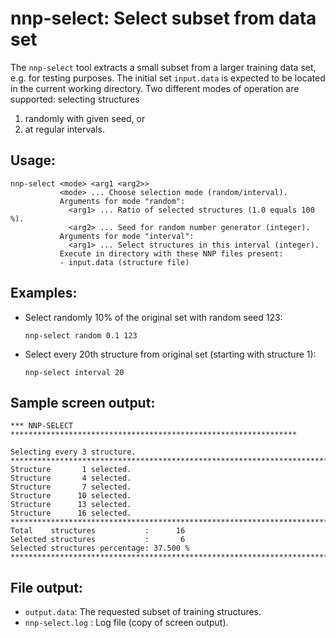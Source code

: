 nnp-select: Select subset from data set
=======================================

The `nnp-select` tool extracts a small subset from a larger training data set,
e.g. for testing purposes. The initial set `input.data` is expected to be
located in the current working directory. Two different modes of operation are
supported: selecting structures

 1. randomly with given seed, or
 2. at regular intervals.

Usage:
------
```
nnp-select <mode> <arg1 <arg2>>
           <mode> ... Choose selection mode (random/interval).
           Arguments for mode "random":
             <arg1> ... Ratio of selected structures (1.0 equals 100 %).
             <arg2> ... Seed for random number generator (integer).
           Arguments for mode "interval":
             <arg1> ... Select structures in this interval (integer).
           Execute in directory with these NNP files present:
           - input.data (structure file)
```

Examples:
---------

- Select randomly 10% of the original set with random seed 123:

  ```
  nnp-select random 0.1 123
  ```

- Select every 20th structure from original set (starting with structure 1):

  ```
  nnp-select interval 20
  ```

Sample screen output:
---------------------
```
*** NNP-SELECT ****************************************************************

Selecting every 3 structure.
*******************************************************************************
Structure       1 selected.
Structure       4 selected.
Structure       7 selected.
Structure      10 selected.
Structure      13 selected.
Structure      16 selected.
*******************************************************************************
Total    structures           :      16
Selected structures           :       6
Selected structures percentage: 37.500 %
*******************************************************************************
```

File output:
------------

- `output.data`: The requested subset of training structures.
- `nnp-select.log` : Log file (copy of screen output).
